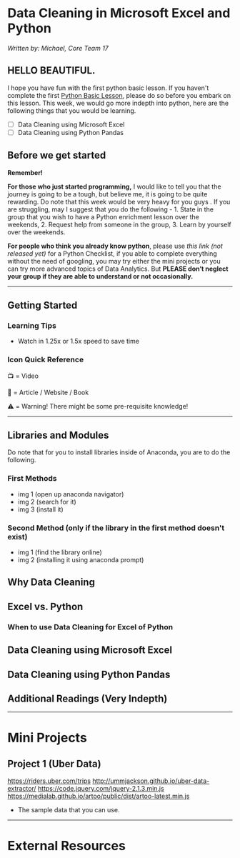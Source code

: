 # Data Cleaning in Microsoft Excel and Python
*Written by: Michael, Core Team 17*

## HELLO BEAUTIFUL.
I hope you have fun with the first python basic lesson. If you haven't complete the first [Python Basic Lesson](https://github.com/smubia/dap-2017/blob/master/Sem%201%20-%20Data%20Analytics/02%20-%20Python%20Basics/python-syntax.md), please do so before you embark on this lesson. This week, we would go more indepth into python, here are the following things that you would be learning.

- [ ] Data Cleaning using Microsoft Excel
- [ ] Data Cleaning using Python Pandas

## Before we get started
**Remember!** 

**For those who just started programming,** I would like to tell you that the journey is going to be a tough, but believe me, it is going to be quite rewarding. Do note that this week would be very heavy for you guys . If you are struggling, may I suggest that you do the following - 1. State in the group that you wish to have a Python enrichment lesson over the weekends, 2. Request help from someone in the group, 3. Learn by yourself over the weekends.

**For people who think you already know python**, please use *this link (not released yet)* for a Python Checklist, if you able to complete everything without the need of googling, you may try either the mini projects or you can try more advanced topics of Data Analytics. But **PLEASE don’t neglect your group if they are able to understand or not occasionally.**

---

## Getting Started
### Learning Tips
- Watch in 1.25x or 1.5x speed to save time

### Icon Quick Reference 

:tv: = Video

:page_with_curl: = Article / Website / Book

:warning: = Warning! There might be some pre-requisite knowledge!

---

## Libraries and Modules
Do note that for you to install libraries inside of Anaconda, you are to do the following.
### First Methods
- img 1 (open up anaconda navigator)
- img 2 (search for it)
- img 3 (install it)

### Second Method (only if the library in the first method doesn't exist)
- img 1 (find the library online)
- img 2 (installing it using anaconda prompt)

## Why Data Cleaning


## Excel vs. Python

### When to use Data Cleaning for Excel of Python

## Data Cleaning using Microsoft Excel

## Data Cleaning using Python Pandas

## Additional Readings (Very Indepth)


---

# Mini Projects
## Project 1 (Uber Data)
https://riders.uber.com/trips
http://ummjackson.github.io/uber-data-extractor/
https://code.jquery.com/jquery-2.1.3.min.js
https://medialab.github.io/artoo/public/dist/artoo-latest.min.js

- The sample data that you can use.


---


# External Resources
